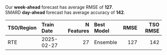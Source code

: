 
Our __week-ahead__ forecast has average RMSE of __127__.  
SMARD __day-ahead__ forecast has average accuracy of __142__. 
    
| TSO/Region   | Train Date   |   N Features | Best Model   |   RMSE |   TSO RMSE |
|:-------------|:-------------|-------------:|:-------------|-------:|-----------:|
| RTE          | 2025-02-27   |           27 | Ensemble     |    127 |        142 |